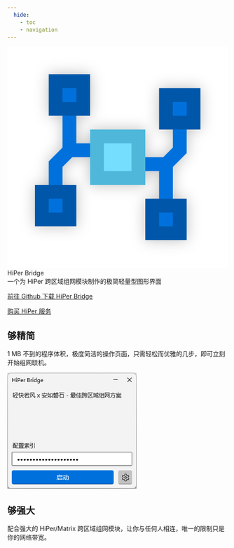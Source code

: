 ```yaml
---
  hide:
    - toc
    - navigation
---
```


<link rel="stylesheet" href="assets/index.css" />

<div class="title">
    
<img src="assets/hb-icon.svg" />

<div>
  <div class="name">HiPer Bridge</div>
  <div>一个为 HiPer 跨区域组网模块制作的极简轻量型图形界面</div>
</div>

<a href="https://github.com/Steve-xmh/HiPerBridge/releases/latest">前往 Github 下载 HiPer Bridge</a>
<div></div>
<a href="https://zkitefly.github.io/hipertoken.html">购买 HiPer 服务</a>

</div>

## 够精简

1 MB 不到的程序体积，极度简洁的操作页面，只需轻松而优雅的几步，即可立刻开始组网联机。


<div class="showcase">

<img src="./assets/showcase-1.png">

</div>

## 够强大

配合强大的 HiPer/Matrix 跨区域组网模块，让你与任何人相连，唯一的限制只是你的网络带宽。

<!-- 为了不让标题改变留一个空标题在底下 -->
# 
